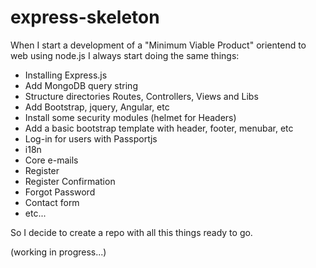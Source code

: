 # express-skeleton
When I start a development of a "Minimum Viable Product" orientend to web using node.js I always start doing the same things:

- Installing Express.js
- Add MongoDB query string
- Structure directories Routes, Controllers, Views and Libs
- Add Bootstrap, jquery, Angular, etc
- Install some security modules (helmet for Headers)
- Add a basic bootstrap template with header, footer, menubar, etc
- Log-in for users with Passportjs
- i18n
- Core e-mails
- Register
- Register Confirmation
- Forgot Password
- Contact form
- etc...

So I decide to create a repo with all this things ready to go.

(working in progress...)

